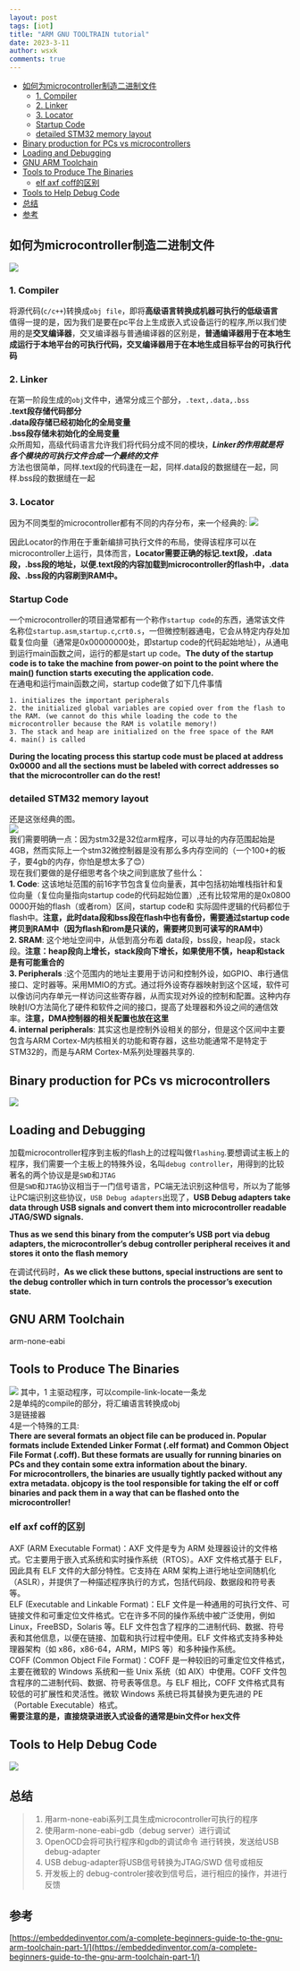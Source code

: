 ```yaml
---
layout: post
tags: [iot]
title: "ARM GNU TOOLTRAIN tutorial"
date: 2023-3-11
author: wsxk
comments: true
---
```



- [如何为microcontroller制造二进制文件](#如何为microcontroller制造二进制文件)
  - [1. Compiler](#1-compiler)
  - [2. Linker](#2-linker)
  - [3. Locator](#3-locator)
  - [Startup Code](#startup-code)
  - [detailed STM32 memory layout](#detailed-stm32-memory-layout)
- [Binary production for PCs vs microcontrollers](#binary-production-for-pcs-vs-microcontrollers)
- [Loading and Debugging](#loading-and-debugging)
- [GNU ARM Toolchain](#gnu-arm-toolchain)
- [Tools to Produce The Binaries](#tools-to-produce-the-binaries)
  - [elf axf coff的区别](#elf-axf-coff的区别)
- [Tools to Help Debug Code](#tools-to-help-debug-code)
- [总结](#总结)
- [参考](#参考)


<!-- Google tag (gtag.js) -->
<script async src="https://www.googletagmanager.com/gtag/js?id=G-C22S5YSYL7"></script>
<script>
  window.dataLayer = window.dataLayer || [];
  function gtag(){dataLayer.push(arguments);}
  gtag('js', new Date());

  gtag('config', 'G-C22S5YSYL7');
</script>


## 如何为microcontroller制造二进制文件<br>
![](https://raw.githubusercontent.com/wsxk/wsxk_pictures/main/2023-2-18-reverse/20230311151006.png)<br>

### 1. Compiler<br>
将源代码(`c/c++`)转换成`obj file`，即将**高级语言转换成机器可执行的低级语言**<br>
值得一提的是，因为我们是要在pc平台上生成嵌入式设备运行的程序,所以我们使用的是**交叉编译器**，交叉编译器与普通编译器的区别是，**普通编译器用于在本地生成运行于本地平台的可执行代码，交叉编译器用于在本地生成目标平台的可执行代码**<br>

### 2. Linker<br>
在第一阶段生成的`obj`文件中，通常分成三个部分，`.text,.data,.bss`<br>
**.text段存储代码部分**<br>
**.data段存储已经初始化的全局变量**<br>
**.bss段存储未初始化的全局变量**<br>
众所周知，高级代码语言允许我们将代码分成不同的模块，***Linker的作用就是将各个模块的可执行文件合成一个最终的文件***<br>
方法也很简单，同样.text段的代码逢在一起，同样.data段的数据缝在一起，同样.bss段的数据缝在一起<br>

### 3. Locator<br>
因为不同类型的microcontroller都有不同的内存分布，来一个经典的:
![](https://raw.githubusercontent.com/wsxk/wsxk_pictures/main/2023-2-18-reverse/20230311191957.png)<br>

因此Locator的作用在于重新编排可执行文件的布局，使得该程序可以在microcontroller上运行，具体而言，**Locator需要正确的标记.text段，.data段，.bss段的地址，以便.text段的内容加载到microcontroller的flash中，.data段、.bss段的内容刷到RAM中。**<br>

### Startup Code<br>
一个microcontroller的项目通常都有一个称作`startup code`的东西，通常该文件名称位`startup.asm`,`startup.c`,`crt0.s`，一但微控制器通电，它会从特定内存处加载复位向量（通常是0x00000000处，即startup code的代码起始地址），从通电到运行main函数之间，运行的都是start up code。**The duty of the startup code is to take the machine from power-on point to the point where the main() function starts executing the application code.**<br>
在通电和运行main函数之间，startup code做了如下几件事情

    1. initializes the important peripherals
    2. the initialized global variables are copied over from the flash to the RAM. (we cannot do this while loading the code to the microcontroller because the RAM is volatile memory!)
    3. The stack and heap are initialized on the free space of the RAM
    4. main() is called

**During the locating process this startup code must be placed at address 0x0000 and all the sections must be labeled with correct addresses so that the microcontroller can do the rest!**<br>

### detailed STM32 memory layout<br>
还是这张经典的图。<br>
![](https://raw.githubusercontent.com/wsxk/wsxk_pictures/main/2023-2-18-reverse/20230311191957.png)<br>
我们需要明确一点：因为stm32是32位arm程序，可以寻址的内存范围起始是4GB，然而实际上一个stm32微控制器是没有那么多内存空间的（一个100+的板子，要4gb的内存，你怕是想太多了😊）<br>
现在我们要做的是仔细思考各个块之间到底放了些什么：<br>
**1. Code**: 这该地址范围的前16字节包含复位向量表，其中包括初始堆栈指针和复位向量（复位向量指向startup code的代码起始位置）,还有比较常用的是0x0800 0000开始的flash（或者rom）区间，startup code和 实际固件逻辑的代码都位于flash中。**注意，此时data段和bss段在flash中也有备份，需要通过startup code拷贝到RAM中（因为flash和rom是只读的，需要拷贝到可读写的RAM中）**<br>
**2. SRAM**: 这个地址空间中，从低到高分布着 data段，bss段，heap段，stack段。**注意：heap段向上增长，stack段向下增长，如果使用不慎，heap和stack是有可能重合的**<br>
**3. Peripherals** :这个范围内的地址主要用于访问和控制外设，如GPIO、串行通信接口、定时器等。采用MMIO的方式。通过将外设寄存器映射到这个区域，软件可以像访问内存单元一样访问这些寄存器，从而实现对外设的控制和配置。这种内存映射I/O方法简化了硬件和软件之间的接口，提高了处理器和外设之间的通信效率。**注意，DMA控制器的相关配置也放在这里**<br>
**4. internal peripherals**: 其实这也是控制外设相关的部分，但是这个区间中主要包含与ARM Cortex-M内核相关的功能和寄存器，这些功能通常不是特定于STM32的，而是与ARM Cortex-M系列处理器共享的.<br>

## Binary production for PCs vs microcontrollers<br>
![](https://raw.githubusercontent.com/wsxk/wsxk_pictures/main/2023-2-18-reverse/20230312004359.png)<br>

## Loading and Debugging<br>
加载microcontroller程序到主板的flash上的过程叫做`flashing`.要想调试主板上的程序，我们需要一个主板上的特殊外设，名叫`debug controller`，用得到的比较著名的两个协议是是`SWD`和`JTAG`<br>
但是`SWD`和`JTAG`协议相当于一门信号语言，PC端无法识别这种信号，所以为了能够让PC端识别这些协议，`USB Debug adapters`出现了，**USB Debug adapters take data through USB signals and convert them into microcontroller readable JTAG/SWD signals.**<br>

**Thus as we send this binary from the computer’s USB port via debug adapters, the microcontroller’s debug controller peripheral receives it and stores it onto the flash memory**<br>

在调试代码时，**As we click these buttons, special instructions are sent to the debug controller which in turn controls the processor’s execution state.**<br>

## GNU ARM Toolchain<br>
arm-none-eabi<br>
## Tools to Produce The Binaries<br>
![](https://raw.githubusercontent.com/wsxk/wsxk_pictures/main/2023-2-18-reverse/20230312112339.png)
其中，1 主驱动程序，可以compile-link-locate一条龙<br>
2是单纯的compile的部分，将汇编语言转换成obj<br>
3是链接器<br>
4是一个特殊的工具:<br>
**There are several formats an object file can be produced in. Popular formats include Extended Linker Format (.elf format) and Common Object File Format (.coff). But these formats are usually for running binaries on PCs and they contain some extra information about the binary.<br>For microcontrollers, the binaries are usually tightly packed without any extra metadata. objcopy is the tool responsible for taking the elf or coff binaries and pack them in a way that can be flashed onto the microcontroller!**

### elf axf coff的区别<br>
AXF (ARM Executable Format)：AXF 文件是专为 ARM 处理器设计的文件格式。它主要用于嵌入式系统和实时操作系统（RTOS）。AXF 文件格式基于 ELF，因此具有 ELF 文件的大部分特性。它支持在 ARM 架构上进行地址空间随机化（ASLR），并提供了一种描述程序执行的方式，包括代码段、数据段和符号表等。<br>
ELF (Executable and Linkable Format)：ELF 文件是一种通用的可执行文件、可链接文件和可重定位文件格式。它在许多不同的操作系统中被广泛使用，例如 Linux，FreeBSD，Solaris 等。ELF 文件包含了程序的二进制代码、数据、符号表和其他信息，以便在链接、加载和执行过程中使用。ELF 文件格式支持多种处理器架构（如 x86，x86-64，ARM，MIPS 等）和多种操作系统。<br>
COFF (Common Object File Format)：COFF 是一种较旧的可重定位文件格式，主要在微软的 Windows 系统和一些 Unix 系统（如 AIX）中使用。COFF 文件包含程序的二进制代码、数据、符号表等信息。与 ELF 相比，COFF 文件格式具有较低的可扩展性和灵活性。微软 Windows 系统已将其替换为更先进的 PE（Portable Executable）格式。<br>
**需要注意的是，直接烧录进嵌入式设备的通常是bin文件or hex文件**<br>

## Tools to Help Debug Code<br>
![](https://raw.githubusercontent.com/wsxk/wsxk_pictures/main/2023-2-18-reverse/20230312113153.png)


## 总结<br>
> 1. 用arm-none-eabi系列工具生成microcontroller可执行的程序
> 2. 使用arm-none-eabi-gdb（debug server）进行调试
> 3. OpenOCD会将可执行程序和gdb的调试命令 进行转换，发送给USB debug-adapter
> 4. USB debug-adapter将USB信号转换为JTAG/SWD 信号或相反
> 5. 开发板上的 debug-controler接收到信号后，进行相应的操作，并进行反馈



## 参考<br>
[https://embeddedinventor.com/a-complete-beginners-guide-to-the-gnu-arm-toolchain-part-1/](https://embeddedinventor.com/a-complete-beginners-guide-to-the-gnu-arm-toolchain-part-1/)<br>